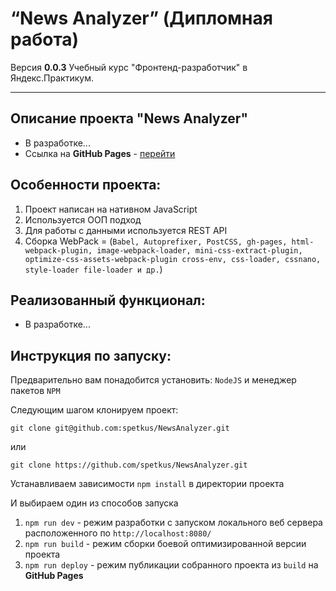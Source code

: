 # “News Analyzer” (Дипломная работа) 

Версия **0.0.3**
Учебный курс "Фронтенд-разработчик" в Яндекс.Практикум.

----------

## Описание проекта "News Analyzer"

- В разработке...
- Ссылка на  **GitHub Pages** - [перейти](https://spetkus.github.io/NewsAnalyzer/)

**Особенности проекта:**
----------
 1.  Проект написан на нативном JavaScript
 2.  Используется ООП подход
 3.  Для работы с данными используется REST API
 4.  Сборка  WebPack = (`Babel, Autoprefixer, PostCSS, gh-pages, html-webpack-plugin, image-webpack-loader, mini-css-extract-plugin, optimize-css-assets-webpack-plugin cross-env, css-loader, cssnano, style-loader file-loader и др.`)

**Реализованный функционал:**
----------
 - В разработке...

**Инструкция по запуску:**
----------

Предварительно вам понадобится установить: `NodeJS` 
 и менеджер пакетов `NPM`

Следующим шагом клонируем проект:

    git clone git@github.com:spetkus/NewsAnalyzer.git
   или
   
    git clone https://github.com/spetkus/NewsAnalyzer.git

Устанавливаем зависимости `npm install` в директории проекта

И выбираем один из способов запуска

  1. `npm run dev` - режим разработки с запуском локального веб сервера расположенного по `http://localhost:8080/`
  2. `npm run build` - режим сборки боевой оптимизированной версии проекта
  3. `npm run deploy` - режим публикации собранного проекта из `build` на **GitHub Pages**
